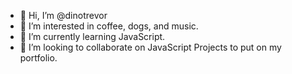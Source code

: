 - 👋 Hi, I’m @dinotrevor
- 👀 I’m interested in coffee, dogs, and music.
- 🌱 I’m currently learning JavaScript.
- 💞️ I’m looking to collaborate on JavaScript Projects to put on my portfolio.


<!---
dinotrevor/dinotrevor is a ✨ special ✨ repository because its `README.md` (this file) appears on your GitHub profile.
You can click the Preview link to take a look at your changes.
--->
